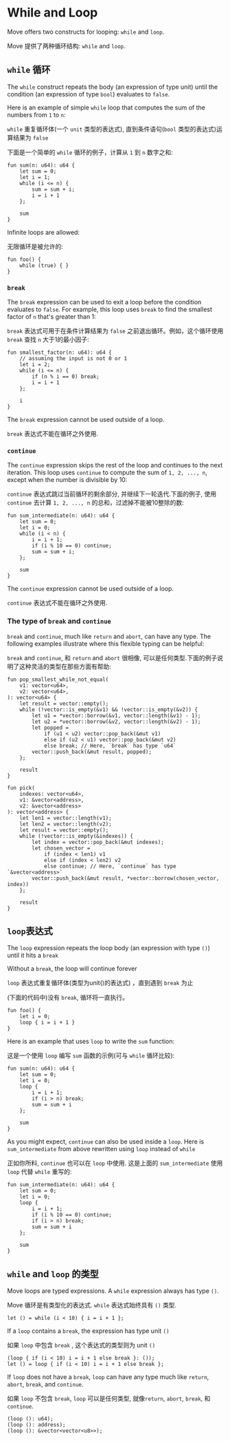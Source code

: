 # While and Loop

Move offers two constructs for looping: `while` and `loop`.

Move 提供了两种循环结构: `while` and `loop`.

## `while` 循环

The `while` construct repeats the body (an expression of type unit) until the condition (an expression of type `bool`) evaluates to `false`.

Here is an example of simple `while` loop that computes the sum of the numbers from `1` to `n`:

`while` 重复循环体(一个 `unit` 类型的表达式), 直到条件语句(`bool` 类型的表达式)运算结果为 `false`

下面是一个简单的 `while` 循环的例子，计算从 `1` 到 `n` 数字之和:

```move
fun sum(n: u64): u64 {
    let sum = 0;
    let i = 1;
    while (i <= n) {
        sum = sum + i;
        i = i + 1
    };

    sum
}
```

Infinite loops are allowed:

无限循环是被允许的:

```move=
fun foo() {
    while (true) { }
}
```

### `break`

The `break` expression can be used to exit a loop before the condition evaluates to `false`. For example, this loop uses `break` to find the smallest factor of `n` that's greater than 1:

`break` 表达式可用于在条件计算结果为 `false` 之前退出循环。例如，这个循环使用 `break` 查找 `n` 大于1的最小因子:

```move
fun smallest_factor(n: u64): u64 {
    // assuming the input is not 0 or 1
    let i = 2;
    while (i <= n) {
        if (n % i == 0) break;
        i = i + 1
    };

    i
}
```

The `break` expression cannot be used outside of a loop.

`break` 表达式不能在循环之外使用.

### `continue`

The `continue` expression skips the rest of the loop and continues to the next iteration. This loop uses `continue` to compute the sum of `1, 2, ..., n`, except when the number is divisible by 10:

`continue` 表达式跳过当前循环的剩余部分, 并继续下一轮迭代.下面的例子, 使用 `continue` 去计算 `1, 2, ..., n` 的总和，过滤掉不能被10整除的数:

```move
fun sum_intermediate(n: u64): u64 {
    let sum = 0;
    let i = 0;
    while (i < n) {
        i = i + 1;
        if (i % 10 == 0) continue;
        sum = sum + i;
    };

    sum
}
```

The `continue` expression cannot be used outside of a loop.

`continue` 表达式不能在循环之外使用.

### The type of `break` and `continue`

`break` and `continue`, much like `return` and `abort`, can have any type. The following examples illustrate where this flexible typing can be helpful:

`break` and `continue`, 和 `return` and `abort`  很相像, 可以是任何类型.下面的例子说明了这种灵活的类型在那些方面有帮助:

```move
fun pop_smallest_while_not_equal(
    v1: vector<u64>,
    v2: vector<u64>,
): vector<u64> {
    let result = vector::empty();
    while (!vector::is_empty(&v1) && !vector::is_empty(&v2)) {
        let u1 = *vector::borrow(&v1, vector::length(&v1) - 1);
        let u2 = *vector::borrow(&v2, vector::length(&v2) - 1);
        let popped =
            if (u1 < u2) vector::pop_back(&mut v1)
            else if (u2 < u1) vector::pop_back(&mut v2)
            else break; // Here, `break` has type `u64`
        vector::push_back(&mut result, popped);
    };

    result
}

fun pick(
    indexes: vector<u64>,
    v1: &vector<address>,
    v2: &vector<address>
): vector<address> {
    let len1 = vector::length(v1);
    let len2 = vector::length(v2);
    let result = vector::empty();
    while (!vector::is_empty(&indexes)) {
        let index = vector::pop_back(&mut indexes);
        let chosen_vector =
            if (index < len1) v1
            else if (index < len2) v2
            else continue; // Here, `continue` has type `&vector<address>`
        vector::push_back(&mut result, *vector::borrow(chosen_vector, index))
    };

    result
}
```

## `loop`表达式

The `loop` expression repeats the loop body (an expression with type `()`) until it hits a `break`

Without a `break`, the loop will continue forever

`loop` 表达式重复循环体(类型为unit()的表达式) ，直到遇到 `break` 为止

(下面的代码中)没有 `break`, 循环将一直执行。

```move
fun foo() {
    let i = 0;
    loop { i = i + 1 }
}
```

Here is an example that uses `loop` to write the `sum` function:

这是一个使用 `loop` 编写 `sum` 函数的示例(可与 `while` 循环比较):

```move
fun sum(n: u64): u64 {
    let sum = 0;
    let i = 0;
    loop {
        i = i + 1;
        if (i > n) break;
        sum = sum + i
    };

    sum
}
```

As you might expect, `continue` can also be used inside a `loop`. Here is `sum_intermediate` from above rewritten using `loop` instead of `while`

正如你所料, `continue` 也可以在 `loop` 中使用. 这是上面的 `sum_intermediate` 使用 `loop` 代替 `while` 重写的:

```move
fun sum_intermediate(n: u64): u64 {
    let sum = 0;
    let i = 0;
    loop {
        i = i + 1;
        if (i % 10 == 0) continue;
        if (i > n) break;
        sum = sum + i
    };

    sum
}
```

## `while` and `loop` 的类型

Move loops are typed expressions. A `while` expression always has type `()`.

Move 循环是有类型化的表达式. `while` 表达式始终具有 `()` 类型.

```move
let () = while (i < 10) { i = i + 1 };
```

If a `loop` contains a `break`, the expression has type unit `()`

如果 `loop` 中包含 `break` , 这个表达式的类型则为 unit `()`


```move
(loop { if (i < 10) i = i + 1 else break }: ());
let () = loop { if (i < 10) i = i + 1 else break };
```

If `loop` does not have a `break`, `loop` can have any type much like `return`, `abort`, `break`, and `continue`.

如果 `loop` 不包含 `break`, `loop` 可以是任何类型, 就像`return`, `abort`, `break`, 和 `continue`.

```move
(loop (): u64);
(loop (): address);
(loop (): &vector<vector<u8>>);
```

